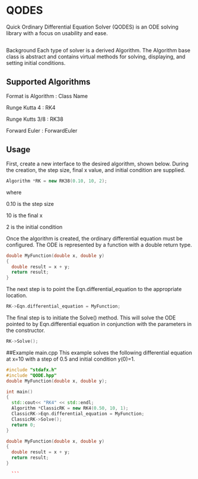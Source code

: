 # QODES
Quick Ordinary Differential Equation Solver (QODES) is an ODE solving library with a focus on usability and ease.


##
Background
Each type of solver is a derived Algorithm. The Algorithm base class is abstract and contains virtual methods for solving, displaying, and setting initial conditions. 

## Supported Algorithms

Format is Algorithm : Class Name

Runge Kutta 4 : RK4

Runge Kutts 3/8 : RK38

Forward Euler : ForwardEuler


## Usage

First, create a new interface to the desired algorithm, shown below. During the creation, the step size, final x value, and initial condition are supplied.
  ```c++
Algorithm *RK = new RK38(0.10, 10, 2);
```
  where
  
  0.10 is the step size
  
  10 is the final x
  
  2 is the initial condition
  
  Once the algorithm is created, the ordinary differential equation must be configured. The ODE is represented by a function with a double return type. 
  ```c++
  double MyFunction(double x, double y)
{
	double result = x + y;
	return result;
}
```
The next step is to point the Eqn.differential_equation to the appropriate location.
  ```c++
  RK->Eqn.differential_equation = MyFunction;
```
  
  The final step is to initiate the Solve() method. This will solve the ODE pointed to by Eqn.differential equation in conjunction with the parameters in the constructor.
  ```c++
  RK->Solve();
```
    
    
##Example main.cpp
This example solves the following differential equation at x=10 with a step of 0.5 and initial condition y(0)=1.
    

  ```c++
#include "stdafx.h"
#include "QODE.hpp"
double MyFunction(double x, double y);

int main()
{
	std::cout<< "RK4" << std::endl;
	Algorithm *ClassicRK = new RK4(0.50, 10, 1);
	ClassicRK->Eqn.differential_equation = MyFunction;
	ClassicRK->Solve();
	return 0;
}

double MyFunction(double x, double y)
{
	double result = x + y;
	return result;
}

    ```
  
  
